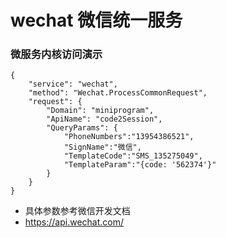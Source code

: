 # wechat 微信统一服务
### 微服务内核访问演示
```
{
    "service": "wechat",
    "method": "Wechat.ProcessCommonRequest",
    "request": {
        "Domain": "miniprogram",
        "ApiName": "code2Session",
        "QueryParams": {
        	"PhoneNumbers":"13954386521",
        	"SignName":"微信",
        	"TemplateCode":"SMS_135275049",
        	"TemplateParam":"{code: '562374'}"
        }
    }
}
```
- 具体参数参考微信开发文档
- https://api.wechat.com/

